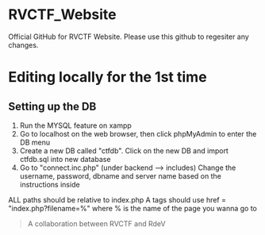 # RVCTF_Website
Official GitHub for RVCTF Website. Please use this github to regesiter any changes. 

# Editing locally for the 1st time

## Setting up the DB
1. Run the MYSQL feature on xampp
2. Go to localhost on the web browser, then click phpMyAdmin to enter the DB menu
3. Create a new DB called "ctfdb". Click on the new DB and import ctfdb.sql into new database
4. Go to "connect.inc.php" (under backend --> includes) Change the username, password, dbname and server name based on the instructions inside



ALL paths should be relative to index.php
A tags should use href = "index.php?filename=%" where % is the name of the page you wanna go to



> A collaboration between RVCTF and RdeV
